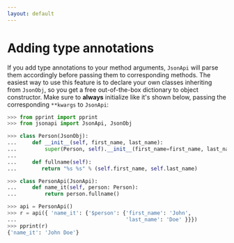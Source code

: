 ```yaml
---
layout: default
---
```


# Adding type annotations

If you add type annotations to your method arguments, `JsonApi` will parse them accordingly before
passing them to corresponding methods. The easiest way to use this feature is to declare your own
classes inheriting from `JsonObj`, so you get a free out-of-the-box dictionary to object constructor.
Make sure to **always** initialize like it's shown below, passing the corresponding `**kwargs` to `JsonApi`:

```python
>>> from pprint import pprint
>>> from jsonapi import JsonApi, JsonObj

>>> class Person(JsonObj):
...     def __init__(self, first_name, last_name):
...         super(Person, self).__init__(first_name=first_name, last_name=last_name)
...
...     def fullname(self):
...        return "%s %s" % (self.first_name, self.last_name)

>>> class PersonApi(JsonApi):
...     def name_it(self, person: Person):
...         return person.fullname()

>>> api = PersonApi()
>>> r = api({ 'name_it': {'$person': {'first_name': 'John',
...                                   'last_name': 'Doe' }}})
>>> pprint(r)
{'name_it': 'John Doe'}

```
